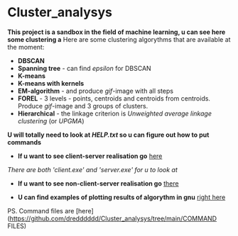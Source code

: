 # Cluster_analysys

**This project is a sandbox in the field of machine learning, u can see here some clustering a**
Here are some clustering algorythms that are available at the moment:
* **DBSCAN**
* **Spanning tree** - can find *epsilon* for DBSCAN
* **K-means**
* **K-means with kernels**
* **EM-algorithm** - and produce *gif*-image with all steps
* **FOREL** - 3 levels - points, centroids and centroids from centroids. Produce *gif*-image and 3 groups of clusters.
* **Hierarchical** - the linkage criterion is *Unweighted average linkage clustering* (or *UPGMA*)

**U will totally need to look at *HELP.txt* so u can figure out how to put commands**

* **If u want to see client-server realisation go** [here](https://github.com/dredddddd/Cluster_analysys/tree/main/Client_server) 

*There are both 'client.exe' and 'server.exe' for u to look at*

* **If u want to see non-client-server realisation go** [there](https://github.com/dredddddd/Cluster_analysys/tree/main/non_Client_server) 

* **U can find examples of plotting results of algorythm in gnu** [right here](https://github.com/dredddddd/Cluster_analysys/tree/main/EXAMPLES)

PS. Command files are [here](https://github.com/dredddddd/Cluster_analysys/tree/main/COMMAND FILES)
